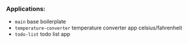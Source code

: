### Applications:

- `main` base boilerplate
- `temperature-converter` temperature converter app celsius/fahrenheit
- `todo-list` todo list app
